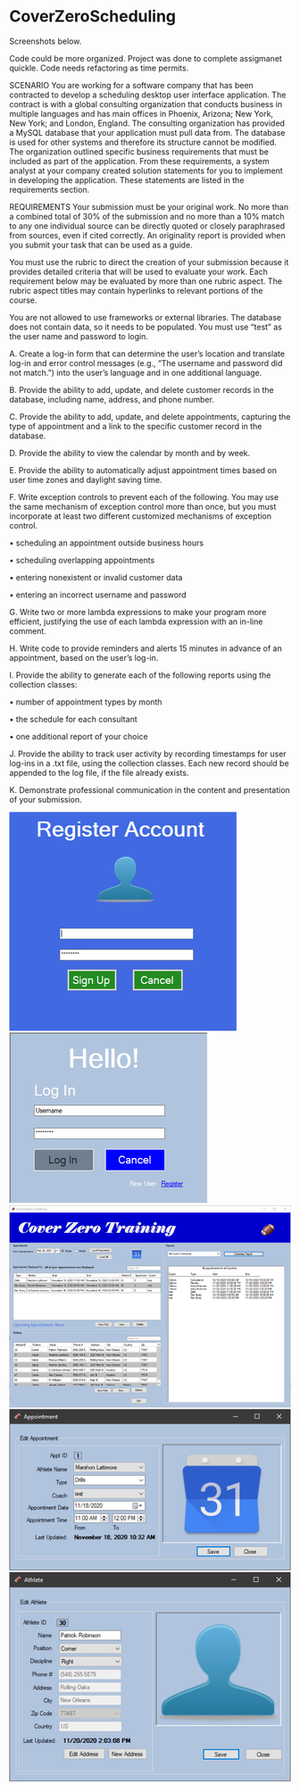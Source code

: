 # CoverZeroScheduling

Screenshots below.

Code could be more organized. Project was done to complete assigmanet quickle. Code needs refactoring as time permits.

SCENARIO
You are working for a software company that has been contracted to develop a scheduling desktop user interface application. The contract is with a global consulting organization that conducts business in multiple languages and has main offices in Phoenix, Arizona; New York, New York; and London, England. The consulting organization has provided a MySQL database that your application must pull data from. The database is used for other systems and therefore its structure cannot be modified.
The organization outlined specific business requirements that must be included as part of the application. From these requirements, a system analyst at your company created solution statements for you to implement in developing the application. These statements are listed in the requirements section. 

REQUIREMENTS
Your submission must be your original work. No more than a combined total of 30% of the submission and no more than a 10% match to any one individual source can be directly quoted or closely paraphrased from sources, even if cited correctly. An originality report is provided when you submit your task that can be used as a guide.

You must use the rubric to direct the creation of your submission because it provides detailed criteria that will be used to evaluate your work. Each requirement below may be evaluated by more than one rubric aspect. The rubric aspect titles may contain hyperlinks to relevant portions of the course.

You are not allowed to use frameworks or external libraries. The database does not contain data, so it needs to be populated. You must use “test” as the user name and password to login.

A.    Create a log-in form that can determine the user’s location and translate log-in and error control messages (e.g., “The username and password did not match.”) into the user’s language and in one additional language.

B.    Provide the ability to add, update, and delete customer records in the database, including name, address, and phone number.

C.    Provide the ability to add, update, and delete appointments, capturing the type of appointment and a link to the specific customer record in the database.

D.    Provide the ability to view the calendar by month and by week.

E.    Provide the ability to automatically adjust appointment times based on user time zones and daylight saving time.

F.    Write exception controls to prevent each of the following. You may use the same mechanism of exception control more than once, but you must incorporate at least  two different customized mechanisms of exception control.

•   scheduling an appointment outside business hours

•   scheduling overlapping appointments

•   entering nonexistent or invalid customer data

•   entering an incorrect username and password

G.   Write two or more lambda expressions to make your program more efficient, justifying the use of each lambda expression with an in-line comment.

H.    Write code to provide reminders and alerts 15 minutes in advance of an appointment, based on the user’s log-in.

I.    Provide the ability to generate each  of the following reports using the collection classes:

•   number of appointment types by month

•   the schedule for each  consultant

•   one additional report of your choice


J.    Provide the ability to track user activity by recording timestamps for user log-ins in a .txt file, using the collection classes. Each new record should be appended to the log file, if the file already exists.

K.    Demonstrate professional communication in the content and presentation of your submission.

![Image 1](https://github.com/DaSigma/CoverZeroScheduling/blob/master/Register.jpg) ![Image 1](https://github.com/DaSigma/CoverZeroScheduling/blob/master/Login.jpg)
![Image 1](https://github.com/DaSigma/CoverZeroScheduling/blob/master/Main.jpg)
![Image 1](https://github.com/DaSigma/CoverZeroScheduling/blob/master/Appointment.jpg)
![Image 1](https://github.com/DaSigma/CoverZeroScheduling/blob/master/Athlete.jpg)

